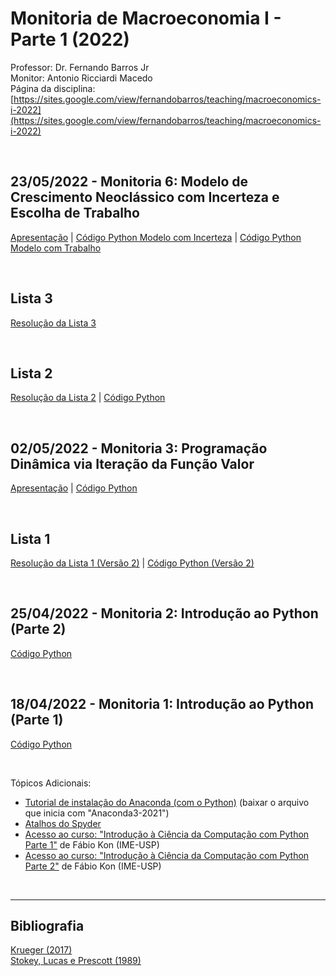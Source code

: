 # Monitoria de Macroeconomia I - Parte 1 (2022)
Professor: Dr. Fernando Barros Jr
<br>
Monitor: Antonio Ricciardi Macedo
<br>
Página da disciplina: [https://sites.google.com/view/fernandobarros/teaching/macroeconomics-i-2022](https://sites.google.com/view/fernandobarros/teaching/macroeconomics-i-2022)

<br>


## 23/05/2022 - Monitoria 6: Modelo de Crescimento Neoclássico com Incerteza e Escolha de Trabalho
[Apresentação](https://antoniormacedo.github.io/Macroeconomia-I/Apresentação_Monitoria_6.pdf) | [Código Python Modelo com Incerteza](https://antoniormacedo.github.io/Macroeconomia-I/Monitoria-6_incerteza.py) | [Código Python Modelo com Trabalho](https://antoniormacedo.github.io/Macroeconomia-I/Monitoria-6_trabalho.py)

<br>

## Lista 3
[Resolução da Lista 3](https://antoniormacedo.github.io/Macroeconomia-I/Lista_3.pdf) 

<br>

## Lista 2
[Resolução da Lista 2](https://antoniormacedo.github.io/Macroeconomia-I/Lista_2-Macroeconomia_I.pdf) | [Código Python](https://antoniormacedo.github.io/Macroeconomia-I/Lista-2-Python.py)

<br>


## 02/05/2022 - Monitoria 3: Programação Dinâmica via Iteração da Função Valor
[Apresentação](https://antoniormacedo.github.io/Macroeconomia-I/Apresentação_Monitoria_3.pdf) | [Código Python](https://antoniormacedo.github.io/Macroeconomia-I/Monitoria_3.py)

<br>

## Lista 1
[Resolução da Lista 1 (Versão 2)](https://antoniormacedo.github.io/Macroeconomia-I/Lista_1.V2.pdf) | [Código Python (Versão 2)](https://antoniormacedo.github.io/Macroeconomia-I/Lista_1-Python.py)

<br>

## 25/04/2022 - Monitoria 2: Introdução ao Python (Parte 2)
[Código Python](https://antoniormacedo.github.io/Macroeconomia-I/Monitoria_2.py)

<br>

## 18/04/2022 - Monitoria 1: Introdução ao Python (Parte 1)
[Código Python](https://antoniormacedo.github.io/Macroeconomia-I/Monitoria_1.py)

<br>

Tópicos Adicionais:
<br>
- [Tutorial de instalação do Anaconda (com o Python)](https://www.gades-solutions.com.br/wp-content/uploads/2020/04/Tutorial-Instalac%CC%A7a%CC%83o-Python.pdf) (baixar o arquivo que inicia com "Anaconda3-2021")
- [Atalhos do Spyder](http://e-callisto.org/cospar2018/SpyderKeyboardShortcutsEditor.pdf)
- [Acesso ao curso: "Introdução à Ciência da Computação com Python Parte 1"](https://www.coursera.org/learn/ciencia-computacao-python-conceitos) de Fábio Kon (IME-USP)
- [Acesso ao curso: "Introdução à Ciência da Computação com Python Parte 2"](https://www.coursera.org/learn/ciencia-computacao-python-conceitos-2?) de Fábio Kon (IME-USP)

<br>

---

## Bibliografia

[Krueger (2017)](https://antoniormacedo.github.io/Macroeconomia-I/Krueger%20(2017).pdf)
<br>
[Stokey, Lucas e Prescott (1989)](https://antoniormacedo.github.io/Macroeconomia-I/Stokey,_Lucas_e_Prescott_(1989).pdf)
